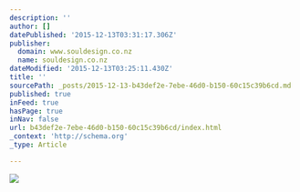 ```yaml
---
description: ''
author: []
datePublished: '2015-12-13T03:31:17.306Z'
publisher:
  domain: www.souldesign.co.nz
  name: souldesign.co.nz
dateModified: '2015-12-13T03:25:11.430Z'
title: ''
sourcePath: _posts/2015-12-13-b43def2e-7ebe-46d0-b150-60c15c39b6cd.md
published: true
inFeed: true
hasPage: true
inNav: false
url: b43def2e-7ebe-46d0-b150-60c15c39b6cd/index.html
_context: 'http://schema.org'
_type: Article

---
```

![](http://www.souldesign.co.nz/images/TheWayRock.png)